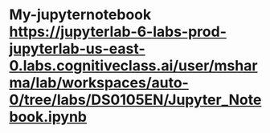# My-jupyternotebook https://jupyterlab-6-labs-prod-jupyterlab-us-east-0.labs.cognitiveclass.ai/user/msharma/lab/workspaces/auto-0/tree/labs/DS0105EN/Jupyter_Notebook.ipynb
